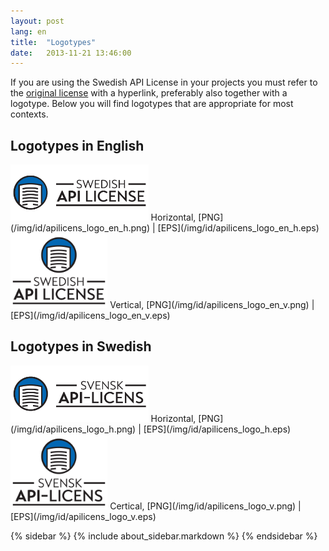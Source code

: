 ```yaml
---
layout: post
lang: en
title:  "Logotypes"
date:   2013-11-21 13:46:00
---
```

If you are using the Swedish API License in your projects you must refer to the [original license](/en/dokumentation/villkor/#hanvisning) with a hyperlink, preferably also together with a logotype. Below you will find logotypes that are appropriate for most contexts.

## Logotypes in English
<img src="/img/id/apilicens_logo_en_h.png" height="90"/>
Horizontal, [PNG](/img/id/apilicens_logo_en_h.png) | [EPS](/img/id/apilicens_logo_en_h.eps)

<img src="/img/id/apilicens_logo_en_v.png" height="120"/>
Vertical, [PNG](/img/id/apilicens_logo_en_v.png) | [EPS](/img/id/apilicens_logo_en_v.eps)

## Logotypes in Swedish
<img src="/img/id/apilicens_logo_h.png" height="90"/>
Horizontal, [PNG](/img/id/apilicens_logo_h.png) | [EPS](/img/id/apilicens_logo_h.eps)

<img src="/img/id/apilicens_logo_v.png" height="120"/>
Certical, [PNG](/img/id/apilicens_logo_v.png) | [EPS](/img/id/apilicens_logo_v.eps)

{% sidebar %}
{% include about_sidebar.markdown %}
{% endsidebar %}

<script>
$( document ).ready(function() {
	$('.navbar li.active').removeClass('active');		    
	$('.navbar li#menu_about').addClass('active');		
	$('.navbar li#menu_logotypes').addClass('active');		    
});
</script>